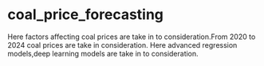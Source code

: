 # coal_price_forecasting
Here factors affecting coal prices are take in to consideration.From 2020 to 2024 coal prices are take in consideration.
Here advanced regression models,deep learning models are take in to consideration.
